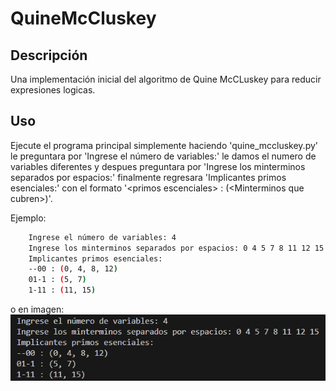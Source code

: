 # QuineMcCluskey

## Descripción
Una implementación inicial del algoritmo de Quine McCLuskey para reducir  expresiones logicas.

## Uso

Ejecute el programa principal simplemente haciendo 'quine_mccluskey.py' le preguntara por 'Ingrese el número de variables:' le damos el numero de variables diferentes  y despues preguntara por 'Ingrese los minterminos separados por espacios:' finalmente regresara 'Implicantes primos esenciales:' con el formato '\<primos escenciales\> : (\<Minterminos que cubren\>)'.

Ejemplo:

```bash
    Ingrese el número de variables: 4   
    Ingrese los minterminos separados por espacios: 0 4 5 7 8 11 12 15
    Implicantes primos esenciales:
    --00 : (0, 4, 8, 12)
    01-1 : (5, 7)
    1-11 : (11, 15)
```

o en imagen:
![Ejemplo:](imagenes/ejemplo.png)

